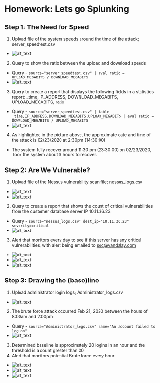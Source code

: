 # Homework: Lets go Splunking
## Step 1: The Need for Speed
1. Upload file of the system speeds around the time of the attack; server_speedtest.csv
- ![alt_text](HW18/image1.png)
2. Query to show the ratio between the upload and download speeds
- Query - `source="server_speedtest.csv" | eval ratio = UPLOAD_MEGABITS / DOWNLOAD_MEGABITS`
- ![alt_text](HW18/image2.png)
3. Query to create a report that displays the following fields in a statistics report: _time, IP_ADDRESS, DOWNLOAD_MEGABITS, UPLOAD_MEGABITS, ratio
- Query - `source="server_speedtest.csv" | table _time,IP_ADDRESS,DOWNLOAD_MEGABITS,UPLOAD_MEGABITS | eval ratio = DOWNLOAD_MEGABITS / UPLOAD_MEGABITS`
- ![alt_text](HW18/image3.png)
4. As highlighted in the picture above, the approximate date and time of the attack is 02/23/2020 at 2:30pm (14:30:00)
- The system fully recover around 11:30 pm (23:30:00) on 02/23/2020, Took the system about 9 hours to recover.

## Step 2: Are We Vulnerable?
1. Upload file of the Nessus vulnerability scan file; nessus_logs.csv
- ![alt_text](HW18/image4.png)
- ![alt_text](HW18/image5.png)
2. Query to create a report that shows the count of critical vulnerabilities from the customer database server IP 10.11.36.23
- Query - `source="nessus_logs.csv" dest_ip="10.11.36.23" severity=critical`
- ![alt_text](HW18/image6.png)
3. Alert that monitors every day to see if this server has any critical vulnerabilities, with alert being emailed to soc@vandalay.com
- ![alt_text](HW18/image7.png)
- ![alt_text](HW18/image8.png)
- ![alt_text](HW18/image9.png)

## Step 3: Drawing the (base)line
1. Upload administrator login logs; Administrator_logs.csv
- ![alt_text](HW18/image10.png)
2. The brute force attack occurred Feb 21, 2020 between the hours of 8:00am and 2:00pm
- Query - `source="Administrator_logs.csv" name="An account failed to log on"`
- ![alt_text](HW18/image11.png)
3. Determined baseline is approximately 20 logins in an hour and the threshold is a count greater than 30
4. Alert that monitors potential Brute force every hour
- ![alt_text](HW18/image12.png)
- ![alt_text](HW18/image13.png)
- ![alt_text](HW18/image14.png)
